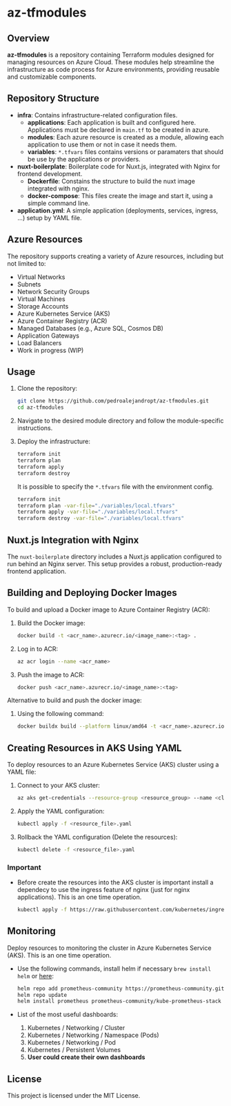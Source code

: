 # az-tfmodules

## Overview
**az-tfmodules** is a repository containing Terraform modules designed for managing resources on Azure Cloud. These modules help streamline the infrastructure as code process for Azure environments, providing reusable and customizable components.

## Repository Structure
- **infra**: Contains infrastructure-related configuration files.
    - **applications**: Each application is built and configured here. Applications must be declared in `main.tf` to be created in azure.
    - **modules**: Each azure resource is created as a module, allowing each application to use them or not in case it needs them.
    - **variables**: `*.tfvars` files contains versions or paramaters that should be use by the applications or providers.
- **nuxt-boilerplate**: Boilerplate code for Nuxt.js, integrated with Nginx for frontend development.
    - **Dockerfile**: Constains the structure to build the nuxt image integrated with nginx.
    - **docker-compose**: This files create the image and start it, using a simple command line.
- **application.yml**: A simple application (deployments, services, ingress, ...) setup by YAML file.

## Azure Resources
The repository supports creating a variety of Azure resources, including but not limited to:
- Virtual Networks
- Subnets
- Network Security Groups
- Virtual Machines
- Storage Accounts
- Azure Kubernetes Service (AKS)
- Azure Container Registry (ACR)
- Managed Databases (e.g., Azure SQL, Cosmos DB)
- Application Gateways
- Load Balancers
- Work in progress (WIP)

## Usage
1. Clone the repository:
    ```sh
    git clone https://github.com/pedroalejandropt/az-tfmodules.git
    cd az-tfmodules
    ```

2. Navigate to the desired module directory and follow the module-specific instructions.

3. Deploy the infrastructure:
    ```sh
    terraform init
    terraform plan
    terraform apply
    terraform destroy
    ```
    It is possible to specify the `*.tfvars` file with the environment config.
    ```sh
    terraform init
    terraform plan -var-file="./variables/local.tfvars"
    terraform apply -var-file="./variables/local.tfvars"
    terraform destroy -var-file="./variables/local.tfvars"
    ```

## Nuxt.js Integration with Nginx
The `nuxt-boilerplate` directory includes a Nuxt.js application configured to run behind an Nginx server. This setup provides a robust, production-ready frontend application.

## Building and Deploying Docker Images
To build and upload a Docker image to Azure Container Registry (ACR):
1. Build the Docker image:
    ```sh
    docker build -t <acr_name>.azurecr.io/<image_name>:<tag> .
    ```

2. Log in to ACR:
    ```sh
    az acr login --name <acr_name>
    ```

3. Push the image to ACR:
    ```sh
    docker push <acr_name>.azurecr.io/<image_name>:<tag>
    ```
Alternative to build and push the docker image:
1. Using the following command:
    ```sh
    docker buildx build --platform linux/amd64 -t <acr_name>.azurecr.io/<image_name>:<tag> --push .
    ```

## Creating Resources in AKS Using YAML
To deploy resources to an Azure Kubernetes Service (AKS) cluster using a YAML file:
1. Connect to your AKS cluster:
    ```sh
    az aks get-credentials --resource-group <resource_group> --name <cluster_name>
    ```

2. Apply the YAML configuration:
    ```sh
    kubectl apply -f <resource_file>.yaml
    ```

3. Rollback the YAML configuration (Delete the resources):
    ```sh
    kubectl delete -f <resource_file>.yaml
    ```

### Important
    
- Before create the resources into the AKS cluster is important install a dependecy to use the ingress feature of nginx (just for nginx applications). This is an one time operation.

    ```sh
    kubectl apply -f https://raw.githubusercontent.com/kubernetes/ingress-nginx/main/deploy/static/provider/     
    ```

## Monitoring
Deploy resources to monitoring the cluster in Azure Kubernetes Service (AKS). This is an one time operation.
* Use the following commands, install helm if necessary `brew install helm` or [here](https://helm.sh/docs/intro/install/):
    ```sh
    helm repo add prometheus-community https://prometheus-community.github.io/helm-charts
    helm repo update
    helm install prometheus prometheus-community/kube-prometheus-stack --namespace monitoring --create-namespace
    ```
* List of the most useful dashboards:

    1. Kubernetes / Networking / Cluster
    2. Kubernetes / Networking / Namespace (Pods)
    3. Kubernetes / Networking / Pod
    4. Kubernetes / Persistent Volumes
    5. **User could create their own dashboards**

## License
This project is licensed under the MIT License.
